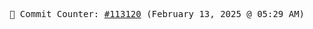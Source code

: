 <p align="center">
    <samp>
        📮 Commit Counter: <a href="https://github.com/Javascript-void0/Javascript-void0/commits/main">#113120</a> (February 13, 2025 @ 05:29 AM)
    </samp>
</p>